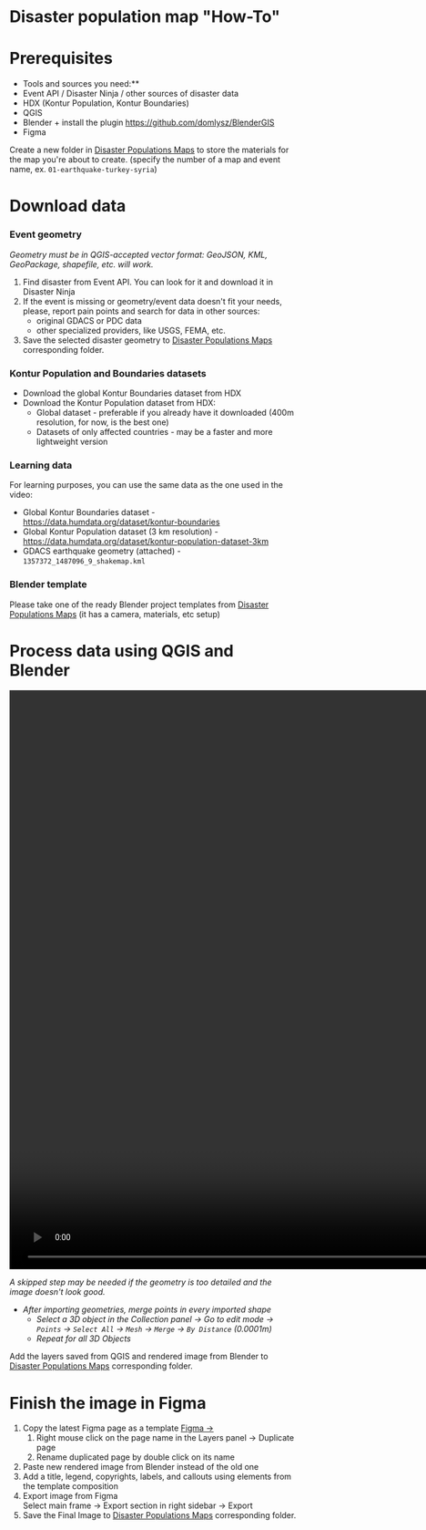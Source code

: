 # Disaster population map "How-To"

# Prerequisites
* Tools and sources you need:**
* Event API / Disaster Ninja / other sources of disaster data
* HDX (Kontur Population, Kontur Boundaries)
* QGIS
* Blender + install the plugin <https://github.com/domlysz/BlenderGIS>
* Figma

Create a new folder in [Disaster Populations Maps](https://drive.google.com/drive/folders/1UOJOVwSvBRGqmnrQVICLInwZeFlAlugA?usp=share_link "https://drive.google.com/drive/folders/1UOJOVwSvBRGqmnrQVICLInwZeFlAlugA?usp=share_link") to store the materials for the map you're about to create. (specify the number of a map and event name, ex. `01-earthquake-turkey-syria`)

# Download data

### Event geometry

*Geometry must be in QGIS-accepted vector format: GeoJSON, KML, GeoPackage, shapefile, etc. will work.*

1. Find disaster from Event API. You can look for it and download it in Disaster Ninja
2. If the event is missing or geometry/event data doesn't fit your needs, please, report pain points and search for data in other sources:
   * original GDACS or PDC data
   * other specialized providers, like USGS, FEMA, etc.
3. Save the selected disaster geometry to [Disaster Populations Maps](https://drive.google.com/drive/folders/1UOJOVwSvBRGqmnrQVICLInwZeFlAlugA?usp=share_link "https://drive.google.com/drive/folders/1UOJOVwSvBRGqmnrQVICLInwZeFlAlugA?usp=share_link") corresponding folder.

### Kontur Population and Boundaries datasets
* Download the global Kontur Boundaries dataset from HDX
* Download the Kontur Population dataset from HDX:
  * Global dataset - preferable if you already have it downloaded (400m resolution, for now, is the best one)
  * Datasets of only affected countries - may be a faster and more lightweight version

### Learning data

For learning purposes, you can use the same data as the one used in the video:
* Global Kontur Boundaries dataset - <https://data.humdata.org/dataset/kontur-boundaries>
* Global Kontur Population dataset (3 km resolution) - <https://data.humdata.org/dataset/kontur-population-dataset-3km>
* GDACS earthquake geometry (attached) - `1357372_1487096_9_shakemap.kml`

### Blender template

Please take one of the ready Blender project templates from [Disaster Populations Maps](https://drive.google.com/drive/folders/1UOJOVwSvBRGqmnrQVICLInwZeFlAlugA?usp=share_link "https://drive.google.com/drive/folders/1UOJOVwSvBRGqmnrQVICLInwZeFlAlugA?usp=share_link") (it has a camera, materials, etc setup)

# Process data using QGIS and Blender

<video src="/api/files/94e3bd66-85c7-4fc4-b313-b19d7907f57f" type="video/mp4" width="1920" height="1016"></video>

*A skipped step may be needed if the geometry is too detailed and the image doesn't look good.*
* *After importing geometries, merge points in every imported shape*
  * *Select a 3D object in the Collection panel → Go to edit mode → `Points` → `Select All` → `Mesh` → `Merge` → `By Distance` (0.0001m)*
  * *Repeat for all 3D Objects*

Add the layers saved from QGIS and rendered image from Blender to [Disaster Populations Maps](https://drive.google.com/drive/folders/1UOJOVwSvBRGqmnrQVICLInwZeFlAlugA?usp=share_link "https://drive.google.com/drive/folders/1UOJOVwSvBRGqmnrQVICLInwZeFlAlugA?usp=share_link") corresponding folder.

# Finish the image in Figma

1. Copy the latest Figma page as a template [Figma →](https://www.figma.com/file/kCkUKY1hWyJR5OZqLhWeOH/Twitter-posts?node-id=1490%3A1136&t=OFrVjbLtmEaA1jWC-1 "https://www.figma.com/file/kCkUKY1hWyJR5OZqLhWeOH/Twitter-posts?node-id=1490%3A1136&t=OFrVjbLtmEaA1jWC-1")
   1. Right mouse click on the page name in the Layers panel → Duplicate page
   2. Rename duplicated page by double click on its name
2. Paste new rendered image from Blender instead of the old one
3. Add a title, legend, copyrights, labels, and callouts using elements from the template composition
4. Export image from Figma\
   Select main frame → Export section in right sidebar → Export
5. Save the Final Image to [Disaster Populations Maps](https://drive.google.com/drive/folders/1UOJOVwSvBRGqmnrQVICLInwZeFlAlugA?usp=share_link "https://drive.google.com/drive/folders/1UOJOVwSvBRGqmnrQVICLInwZeFlAlugA?usp=share_link") corresponding folder.
